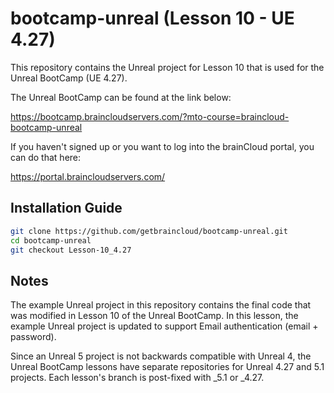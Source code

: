 # bootcamp-unreal (Lesson 10 - UE 4.27)

This repository contains the Unreal project for Lesson 10 that is used for the Unreal BootCamp (UE 4.27).

The Unreal BootCamp can be found at the link below:

https://bootcamp.braincloudservers.com/?mto-course=braincloud-bootcamp-unreal


If you haven't signed up or you want to log into the brainCloud portal, you can do that here:

https://portal.braincloudservers.com/


## Installation Guide

```bash
git clone https://github.com/getbraincloud/bootcamp-unreal.git
cd bootcamp-unreal
git checkout Lesson-10_4.27
```

## Notes

The example Unreal project in this repository contains the final code that was modified in Lesson 10 of the Unreal BootCamp. In this lesson, the example Unreal project is updated to support Email authentication (email + password).

Since an Unreal 5 project is not backwards compatible with Unreal 4, the Unreal BootCamp lessons have separate repositories for Unreal 4.27 and 5.1 projects. Each lesson's branch is post-fixed with _5.1 or _4.27.
